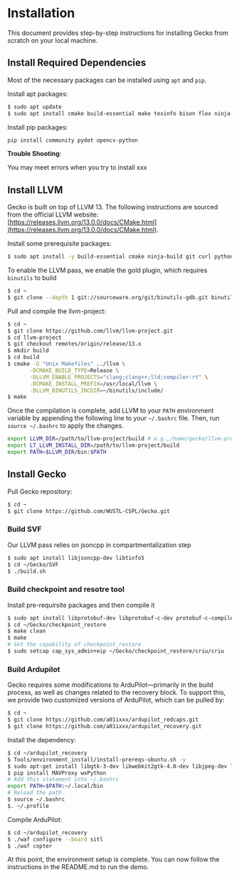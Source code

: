 # Installation

This document provides step-by-step instructions for installing Gecko from scratch on your local machine.

## Install Required Dependencies

Most of the necessary packages can be installed using `apt` and `pip`.

Install apt packages:

```bash
$ sudo apt update
$ sudo apt install cmake build-essential make texinfo bison flex ninja-build git gitk git-gui ncurses-dev texlive-full binutils-dev python3-networkx python3-matplotlib python3-pygraphviz python3-serial python3-pip python3-distutils python-is-python3 tmux
```


Install pip packages:

```bash
pip install community pydot opencv-python 
```

**Trouble Shooting**:

You may meet errors when you try to install xxx

## Install LLVM

Gecko is built on top of LLVM 13. The following instructions are sourced from the official LLVM website: [https://releases.llvm.org/13.0.0/docs/CMake.html](https://releases.llvm.org/13.0.0/docs/CMake.html).


Install some prerequisite packages:

```bash
$ sudo apt install -y build-essential cmake ninja-build git curl python3 zlib1g-dev libedit-dev libncurses5-dev libxml2-dev libssl-dev libtool-bin texinfo libexpat1-dev 
```

To enable the LLVM pass, we enable the gold plugin, which requires `binutils` to build

```bash
$ cd ~
$ git clone --depth 1 git://sourceware.org/git/binutils-gdb.git binutils
```

Pull and compile the llvm-project:

```bash
$ cd ~
$ git clone https://github.com/llvm/llvm-project.git
$ cd llvm-project
$ git checkout remotes/origin/release/13.x
$ mkdir build
$ cd build
$ cmake -G "Unix Makefiles" ../llvm \
       -DCMAKE_BUILD_TYPE=Release \
       -DLLVM_ENABLE_PROJECTS="clang;clang++;lld;compiler-rt" \
       -DCMAKE_INSTALL_PREFIX=/usr/local/llvm \
       -DLLVM_BINUTILS_INCDIR=~/binutils/include/
$ make
```

Once the compilation is complete, add LLVM to your `PATH` environment variable by appending the following line to your `~/.bashrc` file. Then, run `source ~/.bashrc` to apply the changes.

```bash
export LLVM_DIR=/path/to/llvm-project/build # e.g.,/home/gecko/llvm-project/build
export LT_LLVM_INSTALL_DIR=/path/to/llvm-project/build
export PATH=$LLVM_DIR/bin:$PATH
```


## Install Gecko

Pull Gecko repository:

```bash
$ cd ~
$ git clone https://github.com/WUSTL-CSPL/Gecko.git
```


### Build SVF

Our LLVM pass relies on jsoncpp in compartmentalization step

```bash
$ sudo apt install libjsoncpp-dev libtinfo5
$ cd ~/Gecko/SVF
$ ./build.sh
```

### Build checkpoint and resotre tool

Install pre-requirsite packages and then compile it

```bash
$ sudo apt install libprotobuf-dev libprotobuf-c-dev protobuf-c-compiler protobuf-compiler python3-protobuf libnl-3-dev libcap-dev  uuid-dev libbsd-dev libnftables-dev libnet1-dev gnutls-dev libdrm-dev
$ cd ~/Gecko/checkpoint_restore
$ make clean
$ make
# Set the capability of checkpoint_restore
$ sudo setcap cap_sys_admin+eip ~/Gecko/checkpoint_restore/criu/criu
```


### Build Ardupilot 

Gecko requires some modifications to ArduPilot—primarily in the build process, as well as changes related to the recovery block. To support this, we provide two customized versions of ArduPilot, which can be pulled by:


```bash
$ cd ~
$ git clone https://github.com/a01ixxx/ardupilot_redcaps.git
$ git clone https://github.com/a01ixxx/ardupilot_recovery.git
```

Install the dependency:

```bash
$ cd ~/ardupilot_recovery
$ Tools/environment_install/install-prereqs-ubuntu.sh -y
$ sudo apt-get install libgtk-3-dev libwebkit2gtk-4.0-dev libjpeg-dev libtiff-dev libsdl1.2-dev libgstreamer1.0-dev libgstreamer-plugins-base1.0-dev
$ pip install MAVProxy wxPython 
# Add this statement into ~/.bashrc
export PATH=$PATH:~/.local/bin
# Reload the path
$ source ~/.bashrc
$. ~/.profile
```

Compile ArduPilot:
```bash
$ cd ~/ardupilot_recovery
$ ./waf configure --board sitl
$ ./waf copter
```

At this point, the environment setup is complete. You can now follow the instructions in the README.md to run the demo.

